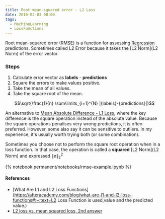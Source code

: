 ```yaml
---
title: Root mean-squared error - L2 Loss
date: 2016-02-03 00:00
tags:
  - MachineLearning
  - LossFunctions
---
```


Root mean-squared error (RMSE) is a function for assessing [Regression](Regression) predictions. Sometimes called L2 Error because it takes the [L2 Norm](L2 Norm) of the error vector.

### Steps

1. Calculate error vector as **labels** - **predictions**
2. Square the errors to make values positive.
3. Take the mean of all values.
4. Take the square root of the mean.

$$\sqrt{\frac{1}{n} \sum\limits_{i=1}^{N} |{labels}-{predictions}|}$$

An alternative to [Mean Absolute Difference - L1 Loss](mean-absolute-error-L1-loss.md), where the key difference is the square operation instead of the absolute value. Because the square operations penalises very wrong predictions, it is often preferred. However, some also say it can be sensitive to outliers. In my experience, it's usually worth trying both (or some combination).

Sometimes you choose not to perform the square root operation when in a loss function. In that case, the operation is called a **squared** [L2 Norm](L2 Norm) and expressed $\| e\|^{2}_{2}$

{% notebook permanent/notebooks/rmse-example.ipynb %}

#### References

* [What Are L1 and L2 Loss Functions](https://afteracademy.com/blog/what-are-l1-and-l2-loss-functions#:~:text=L2 Loss Function is used,value and the predicted value.)
* [L2 loss vs. mean squared loss, 2nd answer](https://datascience.stackexchange.com/questions/26180/l2-loss-vs-mean-squared-loss)
